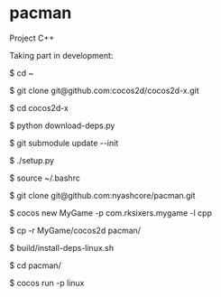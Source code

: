 # pacman
Project C++

<p>Taking part in development:</p>
<p>$ cd ~</p>
<p>$ git clone git@github.com:cocos2d/cocos2d-x.git</p>
<p>$ cd cocos2d-x</p>
<p>$ python download-deps.py</p>
<p>$ git submodule update --init</p>
<p>$ ./setup.py</p>
<p>$ source ~/.bashrc</p>
<p>$ git clone git@github.com:nyashcore/pacman.git</p>
<p>$ cocos new MyGame -p com.rksixers.mygame -l cpp</p>
<p>$ cp -r MyGame/cocos2d pacman/</p>
<p>$ build/install-deps-linux.sh</p>
<p>$ cd pacman/</p>
<p>$ cocos run -p linux</p>